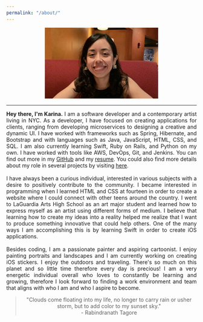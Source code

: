 ```yaml
---
permalink: "/about/"
---
```


<center>
  <center><img src="/assets/images/about_me.jpg" width="300"></center><hr>
  <p align="justify">
    <b>Hey there, I'm Karina.</b> I am a software developer and a contemporary artist living in NYC. As a developer, I have focused on creating applications for clients, ranging from developing microservices to designing a creative and dynamic UI. I have worked with frameworks such as Spring, Hibernate, and Bootstrap and with languages such as Java, JavaScript, HTML, CSS, and SQL. I am also currently learning Swift, Ruby on Rails, and Python on my own. I have worked with tools like AWS, DevOps, Git, and Jenkins. You can find out more in my <a href="https://github.com/kmacancela">GitHub</a> and my <a href="/assets/docs/Karina%20Macancela%20-%20Resume.pdf">resume</a>. You could also find more details about my role in several projects by visiting <a href="/assets/docs/Karina%20Macancela%20-%20Projects.pdf">here</a>.
    <br><br>
    I have always been a curious individual, interested in various subjects with a desire to positively contribute to the community. I became interested in programming when I learned HTML and CSS at fourteen in order to create a website where I could connect with other teens around the country. I went to LaGuardia Arts High School as an art major student and learned how to express myself as an artist using different forms of medium. I believe that learning how to create my ideas into a reality helped me realize that I want to produce something innovative that could help others. One of the many ways I am accomplishing this is by learning Swift in order to create iOS applications.
    <br><br>
    Besides coding, I am a passionate painter and aspiring cartoonist. I enjoy painting portraits and landscapes and I am currently working on creating iOS stickers. I enjoy the outdoors and traveling. There's so much on this planet and so little time therefore every day is precious! I am a very energetic individual overall who loves to constantly be learning and growing, therefore I look forward to finding a work environment and team that aligns with who I am and who I aspire to become.
    <p>
    <blockquote>
      "Clouds come floating into my life, no longer to carry rain or usher storm, but to add color to my sunset sky." <br>- Rabindranath Tagore
    </blockquote>
  </p>
